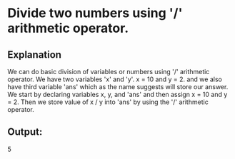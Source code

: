 
# Divide two numbers using '/' arithmetic operator.

## Explanation
We can do basic division of variables or numbers using '/' arithmetic
operator.
We have two variables 'x' and 'y'. x = 10 and y = 2. and we also have third variable 'ans' which as the name suggests will store our answer.
We start by declaring variables x, y, and 'ans' and then assign x = 10 and y = 2.
Then we store value of x / y into 'ans' by using the '/' arithmetic operator.


## Output:
5